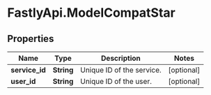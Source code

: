 # FastlyApi.ModelCompatStar

## Properties

Name | Type | Description | Notes
------------ | ------------- | ------------- | -------------
**service_id** | **String** | Unique ID of the service. | [optional] 
**user_id** | **String** | Unique ID of the user. | [optional] 


